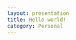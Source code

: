 ```yaml
---
layout: presentation
title: Hello world!
category: Personal
---
```


<section data-markdown
         data-separator-notes="^Note:"
         data-separator="---" 
         data-separator-vertical="--">
    <script type="text/template">
        # Hello world!
        ## 我的 reveal.js 之旅……  

        Samuel XIE

        Note:
        This will only display in the notes window.

        ---

        ## 再来一张
        - 还是不错的
        - ……

        --

        ## 还是不错的
        hahaha  
        A paragraph with some text and a [link](http://hakim.se).
    </script>
</section>
